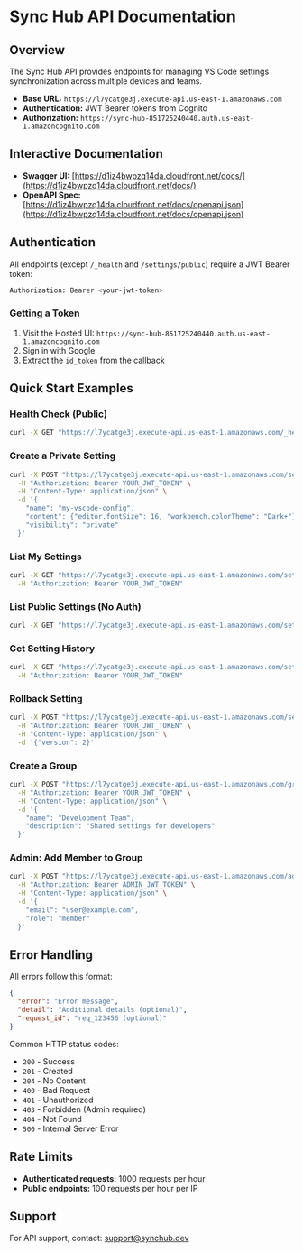 # Sync Hub API Documentation

## Overview

The Sync Hub API provides endpoints for managing VS Code settings synchronization across multiple devices and teams.

- **Base URL:** `https://l7ycatge3j.execute-api.us-east-1.amazonaws.com`
- **Authentication:** JWT Bearer tokens from Cognito
- **Authorization:** `https://sync-hub-851725240440.auth.us-east-1.amazoncognito.com`

## Interactive Documentation

- **Swagger UI:** [https://d1iz4bwpzq14da.cloudfront.net/docs/](https://d1iz4bwpzq14da.cloudfront.net/docs/)
- **OpenAPI Spec:** [https://d1iz4bwpzq14da.cloudfront.net/docs/openapi.json](https://d1iz4bwpzq14da.cloudfront.net/docs/openapi.json)

## Authentication

All endpoints (except `/_health` and `/settings/public`) require a JWT Bearer token:

```bash
Authorization: Bearer <your-jwt-token>
```

### Getting a Token

1. Visit the Hosted UI: `https://sync-hub-851725240440.auth.us-east-1.amazoncognito.com`
2. Sign in with Google
3. Extract the `id_token` from the callback

## Quick Start Examples

### Health Check (Public)
```bash
curl -X GET "https://l7ycatge3j.execute-api.us-east-1.amazonaws.com/_health"
```

### Create a Private Setting
```bash
curl -X POST "https://l7ycatge3j.execute-api.us-east-1.amazonaws.com/settings" \
  -H "Authorization: Bearer YOUR_JWT_TOKEN" \
  -H "Content-Type: application/json" \
  -d '{
    "name": "my-vscode-config",
    "content": {"editor.fontSize": 16, "workbench.colorTheme": "Dark+"},
    "visibility": "private"
  }'
```

### List My Settings
```bash
curl -X GET "https://l7ycatge3j.execute-api.us-east-1.amazonaws.com/settings" \
  -H "Authorization: Bearer YOUR_JWT_TOKEN"
```

### List Public Settings (No Auth)
```bash
curl -X GET "https://l7ycatge3j.execute-api.us-east-1.amazonaws.com/settings/public"
```

### Get Setting History
```bash
curl -X GET "https://l7ycatge3j.execute-api.us-east-1.amazonaws.com/settings/SETTING_ID/history" \
  -H "Authorization: Bearer YOUR_JWT_TOKEN"
```

### Rollback Setting
```bash
curl -X POST "https://l7ycatge3j.execute-api.us-east-1.amazonaws.com/settings/SETTING_ID/rollback" \
  -H "Authorization: Bearer YOUR_JWT_TOKEN" \
  -H "Content-Type: application/json" \
  -d '{"version": 2}'
```

### Create a Group
```bash
curl -X POST "https://l7ycatge3j.execute-api.us-east-1.amazonaws.com/groups" \
  -H "Authorization: Bearer YOUR_JWT_TOKEN" \
  -H "Content-Type: application/json" \
  -d '{
    "name": "Development Team",
    "description": "Shared settings for developers"
  }'
```

### Admin: Add Member to Group
```bash
curl -X POST "https://l7ycatge3j.execute-api.us-east-1.amazonaws.com/admin/groups/GROUP_ID/members" \
  -H "Authorization: Bearer ADMIN_JWT_TOKEN" \
  -H "Content-Type: application/json" \
  -d '{
    "email": "user@example.com",
    "role": "member"
  }'
```

## Error Handling

All errors follow this format:

```json
{
  "error": "Error message",
  "detail": "Additional details (optional)",
  "request_id": "req_123456 (optional)"
}
```

Common HTTP status codes:
- `200` - Success
- `201` - Created
- `204` - No Content
- `400` - Bad Request
- `401` - Unauthorized
- `403` - Forbidden (Admin required)
- `404` - Not Found
- `500` - Internal Server Error

## Rate Limits

- **Authenticated requests:** 1000 requests per hour
- **Public endpoints:** 100 requests per hour per IP

## Support

For API support, contact: support@synchub.dev
